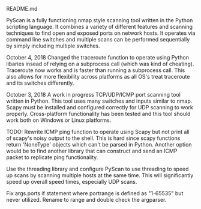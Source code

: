 README.md

PyScan is a fully functioning nmap style scanning tool written in the Python scripting language. It combines a variety of different features and scanning techniques to find open and exposed ports on network hosts. It operates via command line switches and multiple scans can be performed sequentially by simply including multiple switches. 

October 4, 2018
Changed the traceroute function to operate using Python libaries insead of relying on a subprocess call (which was kind of cheating). Traceroute now works and is faster than running a subprocess call. This also allows for more flexibility across platforms as all OS's treat traceroute and its switches differently.

October 3, 2018
A work in progress TCP/UDP/ICMP port scanning tool written in Python. This tool uses many switches and inputs similar to nmap. Scapy must be installed and configured correctly for UDP scanning to work properly. Cross-platform functionality has been tested and this tool should work both on Windows or Linux platforms. 

TODO:
Rewrite ICMP ping function to operate using Scapy but not print all of scapy's noisy output to the shell. This is hard since scapy functions return 'NoneType' objects which can't be parsed in Python. Another option would be to find another library that can construct and send an ICMP packet to replicate ping functionality.

Use the threading library and configure PyScan to use threading to speed up scans by scanning multiple hosts at the same time. This will significantly speed up overall speed times, especially UDP scans. 

Fix args.ports if statement where portrange is defined as "1-65535" but never utilized. Rename to range and double check the argparser.
